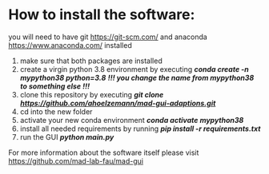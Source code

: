 # How to install the software:

you will need to have git https://git-scm.com/ and anaconda https://www.anaconda.com/ installed
1. make sure that both packages are installed
2. create a virgin python 3.8 environment by executing **_conda create -n mypython38 python=3.8_**  **_!!! you change the name from mypython38 to something else !!!_**
3. clone this repository by executing **_git clone https://github.com/ahoelzemann/mad-gui-adaptions.git_**
4. cd into the new folder
5. activate your new conda environment **_conda activate mypython38_**
6. install all needed requirements by running  **_pip install -r requirements.txt_**
7. run the GUI **_python main.py_**


For more information about the software itself please visit https://github.com/mad-lab-fau/mad-gui
